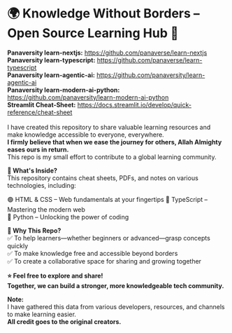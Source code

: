 # 🌍 Knowledge Without Borders – Open Source Learning Hub 🚀
**Panaversity learn-nextjs:** https://github.com/panaverse/learn-nextjs<br>
**Panaversity learn-typescript:** https://github.com/panaverse/learn-typescript<br>
**Panaversity learn-agentic-ai:** https://github.com/panaversity/learn-agentic-ai<br>
**Panaversity learn-modern-ai-python:** https://github.com/panaversity/learn-modern-ai-python<br>
**Streamlit Cheat-Sheet:** https://docs.streamlit.io/develop/quick-reference/cheat-sheet<br>
<br>I have created this repository to share valuable learning resources and make knowledge accessible to everyone, everywhere.<br>**I firmly believe that when we ease the journey for others, Allah Almighty eases ours in return.**<br> This repo is my small effort to contribute to a global learning community.

**📌 What's Inside?** <br>This repository contains cheat sheets, PDFs, and notes on various technologies, including:

🟢 HTML & CSS – Web fundamentals at your fingertips
🔵 TypeScript – Mastering the modern web  
🐍 Python – Unlocking the power of coding<br>

**🎯 Why This Repo?**<br>
✅ To help learners—whether beginners or advanced—grasp concepts quickly  
✅ To make knowledge free and accessible beyond borders  
✅ To create a collaborative space for sharing and growing together  <br>

**⭐ Feel free to explore and share!**<br>
**Together, we can build a stronger, more knowledgeable tech community.**

**Note:** <br>
I have gathered this data from various developers, resources, and channels to make learning easier.<br> **All credit goes to the original creators.**
